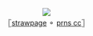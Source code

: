 <p align="center">
<img src="https://i.postimg.cc/5Nf1zfYB/Untitled3433-20250509174431.png">   
<br>  𓊈<a href="https://macevolent.straw.page">strawpage</a> ⚬ <a href=https://prns.cc/nvnlc>prns cc</a>𓊉  <br
</p>
<!---
urenternalprison/urenternalprison is a ✨ special ✨ repository because its `README.md` (this file) appears on your GitHub profile.
You can click the Preview link to take a look at your changes.
--->
